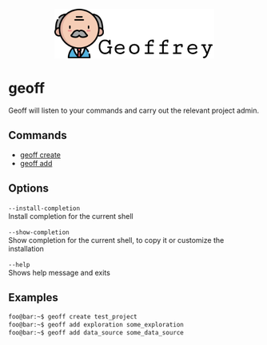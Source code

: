 <p align="center">
    <img src="static/images/geoffrey-logo.png">
</p>

# geoff

Geoff will listen to your commands and carry out the relevant project admin.

## Commands

* <a href="commands/create.md">geoff create</a>
* <a href="commands/add.md">geoff add</a>

## Options

`--install-completion`<br>
    Install completion for the current shell

`--show-completion`<br>
    Show completion for the current shell, to copy it or customize the installation

`--help`<br>
    Shows help message and exits

## Examples

```console
foo@bar:~$ geoff create test_project
foo@bar:~$ geoff add exploration some_exploration
foo@bar:~$ geoff add data_source some_data_source
```
